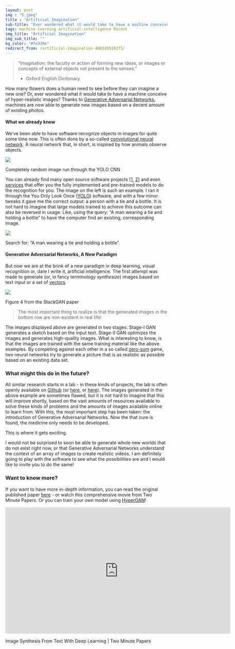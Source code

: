 ```yaml
---
layout: post
img : "5.jpeg"
title : "Artificial Imagination"
sub-title: "Ever wondered what it would take to have a machine conceive of hyper-realistic images?"
tags: machine-learning artificial-intelligence Recent
img_title: "Artificial Imagination"
img_sub_title: ""
bg_color: "#fe339e"
redirect_from: /artificial-imagination-4081d5510271/
---
```


> “Imagination: the faculty or action of forming new ideas, or images or concepts of external objects not present to the senses.”
> - Oxford English Dictionary

How many flowers does a human need to see before they can imagine a new one? Or, ever wondered what it would take to have a machine conceive of hyper-realistic images? Thanks to [Generative Adversarial Networks](https://openai.com/blog/generative-models/), machines are now able to generate new images based on a decent amount of existing photos.

#### What we already know

We’ve been able to have software recognize objects in images for quite some time now. This is often done by a so-called [convolutional neural network](https://en.wikipedia.org/wiki/Convolutional_neural_network). A neural network that, in short, is inspired by how animals observe objects.

![](https://cdn-images-1.medium.com/max/600/1*aHUzNHRwEUrPBcOHfrFg-A.jpeg)

Completely random image run through the YOLO CNN

You can already find many open source software projects [[1](https://github.com/tiny-dnn/tiny-dnn), [2](http://pjreddie.com/darknet/yolo/)] and even [services](https://cloud.google.com/vision) that offer you the fully implemented and pre-trained models to do the recognition for you. The image on the left is such an example. I ran it through the You Only Look Once ([YOLO](http://pjreddie.com/darknet/yolo/)) software, and with a few minor tweaks it gave me the correct output: a person with a tie and a bottle. It is not hard to imagine that large models trained to achieve this outcome can also be reversed in usage. Like, using the query: “A man wearing a tie and holding a bottle” to have the computer find an existing, corresponding image.

![](https://cdn-images-1.medium.com/max/800/1*hQyif82jYdFVZdzTcunH0g.jpeg)

Search for: “A man wearing a tie and holding a bottle”.

#### Generative Adversarial Networks, A New Paradigm

But now we are at the brink of a new paradigm in deep learning, visual recognition or, dare I write it, artificial intelligence. The first attempt was made to generate (or, in fancy terminology _synthesize_) images based on text input or a set of [vectors](http://carpedm20.github.io/faces/).

![](https://cdn-images-1.medium.com/max/800/1*k21JjsAXROVWmXw54D_qsA.png)

Figure 4 from the StackGAN paper

> The most important thing to realize is that the generated images in the bottom row are non-existent in real life!

The images displayed above are generated in two stages. Stage-I GAN generates a sketch based on the input text. Stage-II GAN optimizes the images and generates high-quality images. What is interesting to know, is that the images are trained with the same training material like the above examples. By competing against each other in a so called [zero-sum](https://en.wikipedia.org/wiki/Zero-sum_game) game, two neural networks try to generate a picture that is as realistic as possible based on an existing data set.

### What might this do in the future?

All similar research starts in a lab - in these kinds of projects, the lab is often openly available on [Github](https://github.com/bobvanluijt/StackGAN) (or [here](https://github.com/bobvanluijt/DCGAN-tensorflow), or [here](https://github.com/soumith/dcgan.torch)). The images generated in the above example are sometimes flawed, but it is not hard to imagine that this will improve shortly, based on the vast amounts of resources available to solve these kinds of problems and the amounts of images available online to learn from. With this, the most important step has been taken: the introduction of Generative Adversarial Networks. Now the that cure is found, the medicine only needs to be developed.

This is where it gets exciting.

I would not be surprised to soon be able to generate whole new worlds that do not exist right now, or that Generative Adversarial Networks understand the context of an array of images to create realistic videos. I am definitely going to play with the software to see what the possibilities are and I would like to invite you to do the same!

### Want to know more?

If you want to have more in-depth information, you can read the original published paper [here](https://arxiv.org/pdf/1612.03242v1.pdf) - or watch this comprehensive movie from Two Minute Papers. Or you can train your own model using [HyperGAN](https://github.com/255BITS/HyperGAN)!

<iframe src="https://www.youtube.com/embed/rAbhypxs1qQ?feature=oembed" width="700" height="393" frameborder="0" scrolling="no"></iframe>

Image Synthesis From Text With Deep Learning | Two Minute Papers
